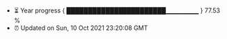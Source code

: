 - ⏳ Year progress { ███████████████████████▁▁▁▁▁▁▁ } 77.53 %
- ⏰ Updated on Sun, 10 Oct 2021 23:20:08 GMT

